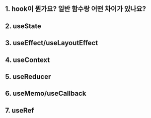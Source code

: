## 1. hook이 뭔가요? 일반 함수랑 어떤 차이가 있나요?

## 2. useState

## 3. useEffect/useLayoutEffect

## 4. useContext

## 5. useReducer

## 6. useMemo/useCallback

## 7. useRef

